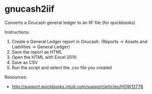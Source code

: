 gnucash2iif
===========

Converts a Gnucash general ledger to an IIF file (for quickbooks)

Instructions:

1. Create a General Ledger report in Gnucash. (Reports -> Assets and Liabilities -> General Ledger)
2. Save the report as HTML
3. Open the HTML with Excel 2010
4. Save as CSV
5. Run the script and select the .csv file you created

Resources: 

* http://support.quickbooks.intuit.com/support/articles/HOW12778
